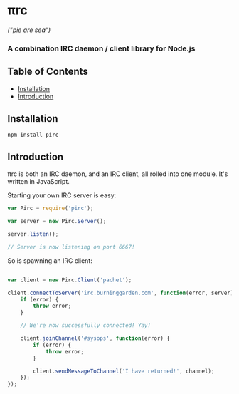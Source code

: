 # πrc
*("pie are sea")*

### A combination IRC daemon / client library for Node.js

## Table of Contents

- [Installation](#installation)
- [Introduction](#introduction)

## Installation

`npm install pirc`

## Introduction

πrc is both an IRC daemon, and an IRC client, all rolled into one module.
It's written in JavaScript.

Starting your own IRC server is easy:

`````js
var Pirc = require('pirc');

var server = new Pirc.Server();

server.listen();

// Server is now listening on port 6667!

`````

So is spawning an IRC client:

`````js

var client = new Pirc.Client('pachet');

client.connectToServer('irc.burninggarden.com', function(error, server) {
	if (error) {
		throw error;
	}

	// We're now successfully connected! Yay!

	client.joinChannel('#sysops', function(error) {
		if (error) {
			throw error;
		}

		client.sendMessageToChannel('I have returned!', channel);
	});
});

`````

